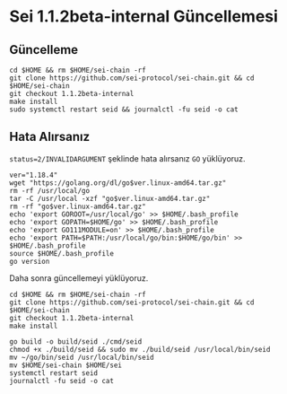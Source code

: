 # Sei 1.1.2beta-internal Güncellemesi

## Güncelleme 
```shell
cd $HOME && rm $HOME/sei-chain -rf
git clone https://github.com/sei-protocol/sei-chain.git && cd $HOME/sei-chain
git checkout 1.1.2beta-internal
make install
sudo systemctl restart seid && journalctl -fu seid -o cat
```

## Hata Alırsanız
`status=2/INVALIDARGUMENT` şeklinde hata alırsanız `GO` yüklüyoruz.
```shell
ver="1.18.4"
wget "https://golang.org/dl/go$ver.linux-amd64.tar.gz"
rm -rf /usr/local/go
tar -C /usr/local -xzf "go$ver.linux-amd64.tar.gz"
rm -rf "go$ver.linux-amd64.tar.gz"
echo 'export GOROOT=/usr/local/go' >> $HOME/.bash_profile
echo 'export GOPATH=$HOME/go' >> $HOME/.bash_profile
echo 'export GO111MODULE=on' >> $HOME/.bash_profile
echo 'export PATH=$PATH:/usr/local/go/bin:$HOME/go/bin' >> $HOME/.bash_profile
source $HOME/.bash_profile
go version
```

Daha sonra güncellemeyi yüklüyoruz.
```shell
cd $HOME && rm $HOME/sei-chain -rf
git clone https://github.com/sei-protocol/sei-chain.git && cd $HOME/sei-chain
git checkout 1.1.2beta-internal
make install
```
```shell
go build -o build/seid ./cmd/seid
chmod +x ./build/seid && sudo mv ./build/seid /usr/local/bin/seid
mv ~/go/bin/seid /usr/local/bin/seid
mv $HOME/sei-chain $HOME/sei
systemctl restart seid
journalctl -fu seid -o cat
```
